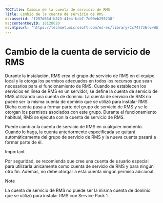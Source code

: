 ```yaml
---
TOCTitle: Cambio de la cuenta de servicio de RMS
Title: Cambio de la cuenta de servicio de RMS
ms:assetid: 'f257d66d-b823-41e4-bcb7-7c90eb295238'
ms:contentKeyID: 18128020
ms:mtpsurl: 'https://technet.microsoft.com/es-es/library/Cc747736(v=WS.10)'
---
```


Cambio de la cuenta de servicio de RMS
======================================

Durante la instalación, RMS crea el grupo de servicio de RMS en el equipo local y le otorga los permisos adecuados en todos los recursos que sean necesarios para el funcionamiento de RMS. Cuando se establecen los servicios en línea de RMS en un servidor, se define la cuenta de servicio de RMS utilizando una cuenta de dominio. La cuenta de servicio de RMS no puede ser la misma cuenta de dominio que se utilizó para instalar RMS. Dicha cuenta pasa a formar parte del grupo de servicio de RMS y se le otorgan los permisos asociados con este grupo. Durante el funcionamiento habitual, RMS se ejecuta con la cuenta de servicio de RMS.

Puede cambiar la cuenta de servicio de RMS en cualquier momento. Cuando lo haga, la cuenta anteriormente especificada se quitará automáticamente del grupo de servicio de RMS y la nueva cuenta pasará a formar parte de él.

> [!IMPORTANT]
> Por seguridad, se recomienda que cree una cuenta de usuario especial para utilizarla únicamente como cuenta de servicio de RMS y para ningún otro fin. Además, no debe otorgar a esta cuenta ningún permiso adicional. 

> [!NOTE]
> La cuenta de servicio de RMS no puede ser la misma cuenta de dominio que se utilizó para instalar RMS con Service Pack 1. 
